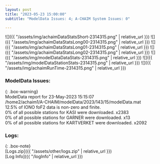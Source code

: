 ```yaml
---
layout: post
title: "2023-05-23 15:00:00"
subtitle: "ModelData Issues: 4; A-CHAIM System Issues: 0"

---
```


![]({{ "/assets/img/achaimDataStatsShort-2314315.png" | relative_url }})
![]({{ "/assets/img/achaimDataStatsLong00-2314315.png" | relative_url }})
![]({{ "/assets/img/achaimDataStatsLong01-2314315.png" | relative_url }})
![]({{ "/assets/img/achaimDataStatsLong02-2314315.png" | relative_url }})
![]({{ "/assets/img/modelDataDataStats-2314315.png" | relative_url }})
![]({{ "/assets/img/modelDataStationStats-2314315.png" | relative_url }})
![]({{ "/assets/img/achaimRunTime-2314315.png" | relative_url }})


### ModelData Issues:  
  
{: .box-warning}  
 ModelData report for 23-May-2023 15:15:07   
 /home2/achaim1/A-CHAIM/modelData/2023/143/15/modelData.mat   
 12.5% of IONO foF2 data is non-zero and finite.   
 0% of all possible stations for KASI were downloaded. x2383   
 0% of all possible stations for GARNER were downloaded. x13   
 0% of all possible stations for KARTVERKET were downloaded. x2092   
  


### Logs:  
  
{: .box-note}  
[Logs.zip]({{ "/assets/other/logs.zip" | relative_url }})  
[Log Info]({{ "/logInfo" | relative_url }})  
